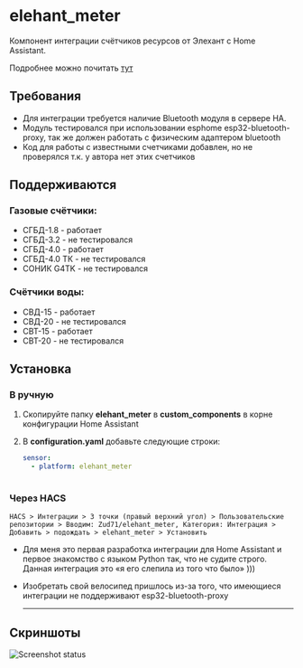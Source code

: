 # elehant_meter
Компонент интеграции счётчиков ресурсов от Элехант с Home Assistant.

Подробнее можно почитать [тут](https://orycan.ru/blog/post/elehant_meter)

## Требования
* Для интеграции требуется наличие Bluetooth модуля в сервере HA.
* Модуль тестировался при использовании esphome esp32-bluetooth-proxy, так же должен работать с физическим адаптером bluetooth
* Код для работы с известными счетчиками добавлен, но не проверялся т.к. у автора нет этих счетчиков 

## Поддерживаются
### Газовые счётчики:
* СГБД-1.8 - работает
* СГБД-3.2 - не тестировался
* СГБД-4.0 - работает
* СГБД-4.0 ТК - не тестировался
* СОНИК G4TK - не тестировался

### Счётчики воды:
* СВД-15 - работает
* СВД-20 - не тестировался
* СВТ-15 - работает
* СВТ-20 - не тестировался



## Установка
### В ручную
1. Скопируйте папку **elehant_meter** в **custom_components** в корне конфигурации Home Assistant
2. В **configuration.yaml** добавьте следующие строки:

    ```yaml
    sensor:
      - platform: elehant_meter
        
    ```
### Через HACS
```HACS > Интеграции > 3 точки (правый верхний угол) > Пользовательские репозитории > Вводим: Zud71/elehant_meter, Категория: Интеграция > Добавить > подождать > elehant_meter > Установить```

* Для меня это первая разработка интеграции для  Home Assistant и первое знакомство с языком Python так, что не судите строго. Данная интеграция это «я его слепила из того что было» )))
* Изобретать свой велосипед пришлось из-за того, что имеющиеся интеграции не поддерживают esp32-bluetooth-proxy

  ____

## Скриншоты

![Screenshot status](images/img1.png)
